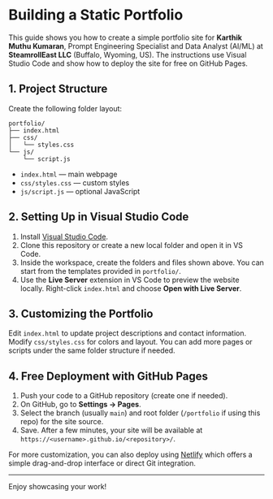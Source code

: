 # Building a Static Portfolio

This guide shows you how to create a simple portfolio site for **Karthik Muthu Kumaran**, Prompt Engineering Specialist and Data Analyst (AI/ML) at **SteamrollEast LLC** (Buffalo, Wyoming, US). The instructions use Visual Studio Code and show how to deploy the site for free on GitHub Pages.

## 1. Project Structure

Create the following folder layout:

```
portfolio/
├── index.html
├── css/
│   └── styles.css
└── js/
    └── script.js
```

- `index.html` — main webpage
- `css/styles.css` — custom styles
- `js/script.js` — optional JavaScript

## 2. Setting Up in Visual Studio Code

1. Install [Visual Studio Code](https://code.visualstudio.com/).
2. Clone this repository or create a new local folder and open it in VS Code.
3. Inside the workspace, create the folders and files shown above. You can start from the templates provided in `portfolio/`.
4. Use the **Live Server** extension in VS Code to preview the website locally. Right-click `index.html` and choose **Open with Live Server**.

## 3. Customizing the Portfolio

Edit `index.html` to update project descriptions and contact information. Modify `css/styles.css` for colors and layout. You can add more pages or scripts under the same folder structure if needed.

## 4. Free Deployment with GitHub Pages

1. Push your code to a GitHub repository (create one if needed).
2. On GitHub, go to **Settings → Pages**.
3. Select the branch (usually `main`) and root folder (`/portfolio` if using this repo) for the site source.
4. Save. After a few minutes, your site will be available at `https://<username>.github.io/<repository>/`.

For more customization, you can also deploy using [Netlify](https://www.netlify.com/) which offers a simple drag-and-drop interface or direct Git integration.

---
Enjoy showcasing your work!
